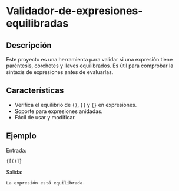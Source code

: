 # Validador-de-expresiones-equilibradas

## Descripción

Este proyecto es una herramienta para validar si una expresión tiene paréntesis, corchetes y llaves equilibrados. Es útil para comprobar la sintaxis de expresiones antes de evaluarlas.

## Características

- Verifica el equilibrio de `()`, `[]` y `{}` en expresiones.
- Soporte para expresiones anidadas.
- Fácil de usar y modificar.

## Ejemplo

Entrada:
```
{[()]}
```
Salida:
```
La expresión está equilibrada.
```